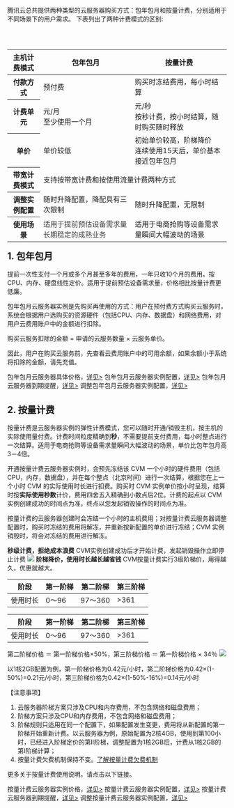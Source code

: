 腾讯云总共提供两种类型的云服务器购买方式：包年包月和按量计费，分别适用于不同场景下的用户需求。
下表列出了两种计费模式的区别:
<p class="table-hover">&nbsp;</p>
<table align="left";">
	<thead>
		<tr>
			<th scope="row"><strong>主机计费模式</strong></th>
			<th scope="col"><strong>包年包月</strong></th>
			<th scope="col"><strong>按量计费</strong></th>
		</tr>
	</thead>
	<tbody>
		<tr>
			<th scope="row"><strong>付款方式</strong></th>
			<td>预付费</td>
			<td>购买时冻结费用，每小时结算</td>
		</tr>
		<tr>
			<th scope="row">计费单元</th>
			<td>
			元/月<br>至少使用一个月
			</td>
			<td>
		元/秒<br>按秒计费，按小时结算，随时购买随时释放
			</td>
		</tr>
		<tr>
			<th scope="row">单价</th>
			<td>单价较低</td>
			<td>
			初始单价较高，阶梯降价<br>连续使用15天后，单价基本接近包年包月
			</td>
		</tr>
		<tr>
			<th scope="row">带宽计费模式</th>
			<td colspan="2" rowspan="1">支持按带宽计费和按使用流量计费两种方式</td>
		</tr>
		<tr>
			<th scope="row">调整实例配置</th>
			<td>
			随时升降配置，<span style="background-color: transparent;">降配具有三次限制</span>
			</td>
			<td>随时升降配置，无限制</td>
		</tr>
		<tr>
			<th scope="row">使用场景</th>
			<td><span style="color: rgb(60, 60, 60); font-family: Courier;">适用于提前预估设备需求量长期稳定的成熟业务</span></td>
			<td>适用于电商抢购等设备需求量瞬间大幅波动的场景</td>
		</tr>
	</tbody>
</table>





## 1.	包年包月

提前一次性支付一个月或多个月甚至多年的费用，一年只收10个月的费用。按CPU、内存、硬盘线性定价。适用于提前预估设备需求量，价格相比按量计费更低廉。

包年包月云服务器实例是先购买再使用的方式：用户在预付费方式购买云服务时，系统会根据用户选购买的资源硬件（包括CPU、内存、数据盘）和网络费用，对用户云费用账户中的金额进行扣除。

购买云服务扣除的金额 = 申请的云服务数量 × 云服务单价。

因此，用户在购买云服务前，先查看云费用账户中的可用余额，如果余额小于系统将扣除的金额，请先充值。

包年包月云服务器具体价格，[详见>](http://www.qcloud.com/doc/product/213/CVM%E5%AE%9E%E4%BE%8B%E4%BB%B7%E6%A0%BC#1.-包年包月) 
包年包月云服务器实例配置，[详见>](http://www.qcloud.com/doc/product/213/CVM%E5%AE%9E%E4%BE%8B%E9%85%8D%E7%BD%AE)
包年包月云服务器到期提醒，[详见>](http://www.qcloud.com/doc/product/213/%E5%88%B0%E6%9C%9F%E6%8F%90%E9%86%92#1.-包年包月云服务器到期提醒)
调整包年包月云服务器实例配置，[详见>](http://www.qcloud.com/doc/product/213/%E8%B0%83%E6%95%B4CVM%E7%A1%AC%E4%BB%B6%E9%85%8D%E7%BD%AE)


## 2.	按量计费

按量计费是云服务器实例的弹性计费模式，您可以随时开通/销毁主机，按主机的实际使用量付费。计费时间粒度精确到**秒**，不需要提前支付费用，每小时整点进行一次结算。适用于电商抢购等设备需求量瞬间大幅波动的场景，单价比包年包月高3－4倍。

开通按量计费云服务器实例时，会预先冻结该 CVM 一个小时的硬件费用（包括CPU，内存，数据盘），并在每个整点（北京时间）进行一次结算，根据您在上一个小时 CVM 的实际使用时长进行扣费。购买时 CVM 实例单价按小时呈现，结算时按**实际使用秒数**计价，费用四舍五入精确到小数点后2位。计费的起点以 CVM 实例创建成功的时间点为准，终点以您发起销毁操作的时间点为准。

按量计费的云服务器创建时会冻结一个小时的主机费用；对按量计费云服务器调整配置时，购买时冻结的费用将解冻，并重新按新配置的单价进行冻结；CVM 实例销毁时，将会对冻结的费用进行解冻。

**秒级计费，拒绝成本浪费**
CVM实例创建成功后才开始计费，发起销毁操作立即停止计费
![](//mc.qcloudimg.com/static/img/b67e5fbde8f2a9d2c0e619c633ce0b89/image.jpg)
**阶梯降价，使用时长越长越省钱**
CVM按量计费实行3级阶梯价，用得越久，优惠就越大。
 
|阶段|第一阶梯|第二阶梯|第三阶梯|
|---|---|---|---|
|使用时长  |0～96|97～360|>361|

|阶段|第一阶梯|第二阶梯|第三阶梯|
|---|---|---|---|
|使用时长  |0～96|97～360|>361|

第二阶梯价格 ＝ 第一阶梯价格×50%，第三阶梯价格 ＝ 第一阶梯价格 × 34％
![](//mc.qcloudimg.com/static/img/2b8e3a898dab0454d77d99a0e1c1eb07/image.jpg)

以1核2GB配置为例，第一阶梯价格为0.42元/小时，第二阶梯价格为0.42×(1-50%)=0.21元/小时，第三阶梯价格为0.42×(1-50%-16%)=0.14元/小时

【注意事项】

1. 云服务器阶梯方案只涉及CPU和内存费用，不包含网络和磁盘费用；
2. 阶梯方案只涉及CPU和内存费用，不包含网络和磁盘费用；
3. 阶梯规则只适用在同一个配置下，如果配置发生变更，费用将从新配置的第一阶梯开始重新计费。以云服务器为例，原始配置为2核4GB，使用到第100小时，已经进入阶梯定价的第II阶梯，调整配置为1核2GB后，计费从1核2GB的第I阶梯计算；
4. 按量计费欠费机制保持不变。[了解按量计费欠费机制](https://www.qcloud.com/doc/product/213/%E5%88%B0%E6%9C%9F%E6%8F%90%E9%86%92#2.3.-.E6.AC.A0.E8.B4.B9.E5.A4.84.E7.90.86)

更多关于按量计费使用说明，请点击以下链接。

按量计费云服务器实例价格，[详见>](http://www.qcloud.com/doc/product/213/CVM%E5%AE%9E%E4%BE%8B%E4%BB%B7%E6%A0%BC#2.-按量计费) 
按量计费云服务器实例配置，[详见>](http://www.qcloud.com/doc/product/213/CVM%E5%AE%9E%E4%BE%8B%E9%85%8D%E7%BD%AE)
按量计费云服务器到期提醒，[详见>](http://www.qcloud.com/doc/product/213/%E5%88%B0%E6%9C%9F%E6%8F%90%E9%86%92#2.-按量计费云服务器到期提醒) 
调整按量计费云服务器实例配置，[详见>](http://www.qcloud.com/doc/product/213/%E8%B0%83%E6%95%B4CVM%E7%A1%AC%E4%BB%B6%E9%85%8D%E7%BD%AE)
